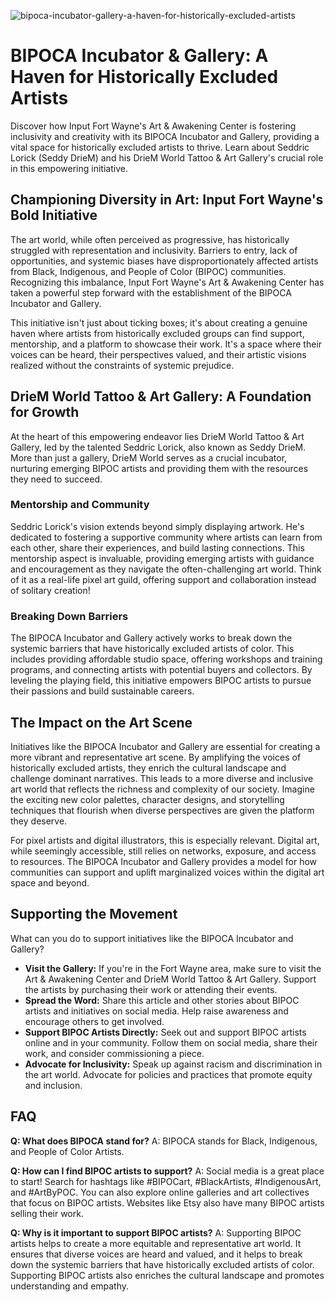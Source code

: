 ![bipoca-incubator-gallery-a-haven-for-historically-excluded-artists](https://images.pexels.com/photos/7869446/pexels-photo-7869446.jpeg?auto=compress&cs=tinysrgb&fit=crop&h=627&w=1200)

# BIPOCA Incubator & Gallery: A Haven for Historically Excluded Artists

Discover how Input Fort Wayne's Art & Awakening Center is fostering inclusivity and creativity with its BIPOCA Incubator and Gallery, providing a vital space for historically excluded artists to thrive. Learn about Seddric Lorick (Seddy DrieM) and his DrieM World Tattoo & Art Gallery's crucial role in this empowering initiative. 

## Championing Diversity in Art: Input Fort Wayne's Bold Initiative

The art world, while often perceived as progressive, has historically struggled with representation and inclusivity. Barriers to entry, lack of opportunities, and systemic biases have disproportionately affected artists from Black, Indigenous, and People of Color (BIPOC) communities. Recognizing this imbalance, Input Fort Wayne's Art & Awakening Center has taken a powerful step forward with the establishment of the BIPOCA Incubator and Gallery.

This initiative isn't just about ticking boxes; it's about creating a genuine haven where artists from historically excluded groups can find support, mentorship, and a platform to showcase their work. It's a space where their voices can be heard, their perspectives valued, and their artistic visions realized without the constraints of systemic prejudice.

## DrieM World Tattoo & Art Gallery: A Foundation for Growth

At the heart of this empowering endeavor lies DrieM World Tattoo & Art Gallery, led by the talented Seddric Lorick, also known as Seddy DrieM. More than just a gallery, DrieM World serves as a crucial incubator, nurturing emerging BIPOC artists and providing them with the resources they need to succeed. 

### Mentorship and Community

Seddric Lorick's vision extends beyond simply displaying artwork. He's dedicated to fostering a supportive community where artists can learn from each other, share their experiences, and build lasting connections. This mentorship aspect is invaluable, providing emerging artists with guidance and encouragement as they navigate the often-challenging art world. Think of it as a real-life pixel art guild, offering support and collaboration instead of solitary creation!

### Breaking Down Barriers

The BIPOCA Incubator and Gallery actively works to break down the systemic barriers that have historically excluded artists of color. This includes providing affordable studio space, offering workshops and training programs, and connecting artists with potential buyers and collectors. By leveling the playing field, this initiative empowers BIPOC artists to pursue their passions and build sustainable careers.

## The Impact on the Art Scene

Initiatives like the BIPOCA Incubator and Gallery are essential for creating a more vibrant and representative art scene. By amplifying the voices of historically excluded artists, they enrich the cultural landscape and challenge dominant narratives. This leads to a more diverse and inclusive art world that reflects the richness and complexity of our society. Imagine the exciting new color palettes, character designs, and storytelling techniques that flourish when diverse perspectives are given the platform they deserve.

For pixel artists and digital illustrators, this is especially relevant. Digital art, while seemingly accessible, still relies on networks, exposure, and access to resources. The BIPOCA Incubator and Gallery provides a model for how communities can support and uplift marginalized voices within the digital art space and beyond.

## Supporting the Movement

What can you do to support initiatives like the BIPOCA Incubator and Gallery?

*   **Visit the Gallery:** If you're in the Fort Wayne area, make sure to visit the Art & Awakening Center and DrieM World Tattoo & Art Gallery. Support the artists by purchasing their work or attending their events.
*   **Spread the Word:** Share this article and other stories about BIPOC artists and initiatives on social media. Help raise awareness and encourage others to get involved.
*   **Support BIPOC Artists Directly:** Seek out and support BIPOC artists online and in your community. Follow them on social media, share their work, and consider commissioning a piece.
*   **Advocate for Inclusivity:** Speak up against racism and discrimination in the art world. Advocate for policies and practices that promote equity and inclusion.

## FAQ

**Q: What does BIPOCA stand for?**
A: BIPOCA stands for Black, Indigenous, and People of Color Artists.

**Q: How can I find BIPOC artists to support?**
A: Social media is a great place to start! Search for hashtags like #BIPOCart, #BlackArtists, #IndigenousArt, and #ArtByPOC. You can also explore online galleries and art collectives that focus on BIPOC artists. Websites like Etsy also have many BIPOC artists selling their work.

**Q: Why is it important to support BIPOC artists?**
A: Supporting BIPOC artists helps to create a more equitable and representative art world. It ensures that diverse voices are heard and valued, and it helps to break down the systemic barriers that have historically excluded artists of color. Supporting BIPOC artists also enriches the cultural landscape and promotes understanding and empathy.
